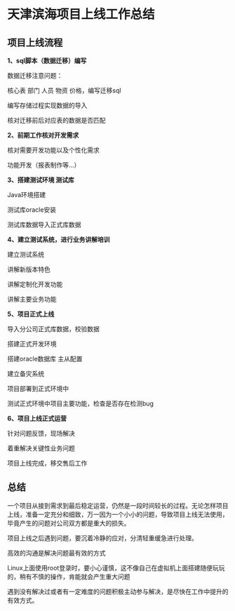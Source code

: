 # 天津滨海项目上线工作总结 #

## 项目上线流程 ##

**1、sql脚本（数据迁移）编写**

数据迁移注意问题：

核心表 部门 人员 物资 价格，编写迁移sql

编写存储过程实现数据的导入

核对迁移前后对应表的数据是否匹配

**2、前期工作核对开发需求**

核对需要开发功能以及个性化需求

功能开发（报表制作等...）

**3、搭建测试环境 测试库**

Java环境搭建

测试库oracle安装

测试库数据导入正式库数据

**4、建立测试系统，进行业务讲解培训**

建立测试系统

讲解新版本特色

讲解定制化开发功能

讲解主要业务功能

**5、项目正式上线**

导入分公司正式库数据，校验数据

搭建正式开发环境

搭建oracle数据库 主从配置

建立备灾系统

项目部署到正式环境中

测试正式环境中项目主要功能，检查是否存在检测bug

**6、项目上线正式运营**

针对问题反馈，现场解决

着重解决关键性业务问题

项目上线完成，移交售后工作


## 总结 ##

一个项目从接到需求到最后稳定运营，仍然是一段时间较长的过程。无论怎样项目上线，准备一定充分和细致，万一因为一个小小的问题，导致项目上线无法使用，毕竟产生的问题对公司双方都是重大的损失。

项目上线之后遇到问题，要沉着冷静的应对，分清轻重缓急进行处理。

高效的沟通是解决问题最有效的方式

Linux上面使用root登录时，要小心谨慎，这不像自己在虚拟机上面搭建随便玩玩的，稍有不慎的操作，肯能就会产生重大问题

遇到没有解决过或者有一定难度的问题积极主动参与解决，是尽快在工作中提升的有效方式。



